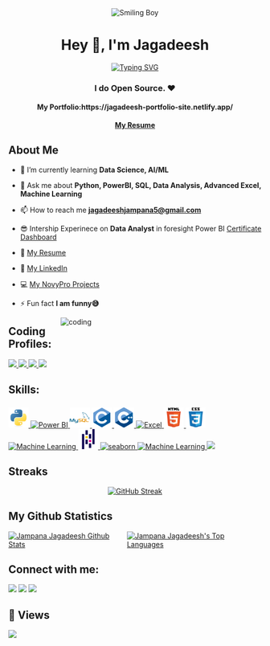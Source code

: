 <div align="center">
    <img src="https://github.com/Jacas6004/kmean-cluster/blob/main/3d-cartoon-boy-smiling-portrait-isolated-transparent-background-png-psd_888962-1548-removebg-preview.png" alt="Smiling Boy" style="width: 300px; height: 250 px;"> 
</div>
<h1 align="center">Hey 👋, I'm Jagadeesh</h1>
<div align="center" style="text-align: center;">
    <a href="https://git.io/typing-svg">
      <img src="https://readme-typing-svg.demolab.com?font=Open+Sans&weight=600&pause=1000&color=FFFFFF&width=700&lines=I'm+a+self-taught+passionate+Full-Stack+Web+Developer+from+India." alt="Typing SVG" />
    </a>
</div>
<h3 align="center">I do Open Source. ❤️</h3>
<h4 align="center">My Portfolio:https://jagadeesh-portfolio-site.netlify.app/ </h4>
<div align="center">
  <a align="center" href="https://drive.google.com/file/d/1vnuGDWzl2OJtOuxyEVhx95iEJ9okMTET/view">
    <strong>My Resume</strong>
  </a>
</div>

## About Me

- 🌱 I’m currently learning **Data Science, AI/ML**

- 💬 Ask me about **Python, PowerBI, SQL, Data Analysis, Advanced Excel, Machine Learning**

- 📫 How to reach me **jagadeeshjampana5@gmail.com**
- 😎 Intership Experinece on **Data Analyst** in foresight Power BI 
  [Certificate](https://training.foresightbi.com.ng/certificates/62asdecpfi) [Dashboard](https://app.powerbi.com/view?r=eyJrIjoiODMxYTA2MTItYmM3Yy00ZTQwLWFhYzItZmRhYzNkM2U0YzljIiwidCI6IjBlODY5M2EwLTljODctNGnU4YS04ZTZlLTQ2MjYxZGUxMjkyYSJ9)
- 📄 [My Resume][resume-link]

[resume-link]: https://drive.google.com/file/d/1vnuGDWzl2OJtOuxyEVhx95iEJ9okMTET/view


- 🔗 [My LinkedIn](https://www.linkedin.com/in/jampana-jagadeesh-9704002a2/)
  
- 💻 [My NovyPro Projects][novypro-link]

[novypro-link]: https://www.novypro.com/profile_projects/jampanajagadeesh 

- ⚡ Fun fact **I am funny😅**


<img align="right" alt="coding" width="400" src="https://user-images.githubusercontent.com/55389276/140866485-8fb1c876-9a8f-4d6a-98dc-08c4981eaf70.gif">

## **Coding Profiles**:

<p align="left"> 
    <a href="https://www.hackerrank.com/profile/jagadeeshjampan1" target="_blank"> <img src="https://img.icons8.com/external-tal-revivo-shadow-tal-revivo/48/undefined/external-hackerrank-is-a-technology-company-that-focuses-on-competitive-programming-logo-shadow-tal-revivo.png"/> </a>  
    <a href="https://www.codechef.com/users/jagadeesh_6004" target="_blank"> <img src="https://img.icons8.com/fluency/48/000000/codechef.png"/> </a>
    <a href="https://auth.geeksforgeeks.org/user/jagadeeshuz7i" target="_blank"> <img src="https://img.icons8.com/color/48/undefined/GeeksforGeeks.png"/> </a>
    <a href="https://leetcode.com/191fa06004/" target="_blank"> <img src="https://img.icons8.com/external-tal-revivo-color-tal-revivo/48/undefined/external-level-up-your-coding-skills-and-quickly-land-a-job-logo-color-tal-revivo.png"/> </a>     
</p>

## **Skills**:

<h3 align="left"></h3>
<p align="left"> 
    <a href="https://www.python.org" target="_blank" rel="noreferrer"> <img src="https://raw.githubusercontent.com/devicons/devicon/master/icons/python/python-original.svg" alt="python" width="40" height="40"/</a>
    <a href="https://www.tutorialspoint.com/power_bi/index.htm" target="_blank" rel="noreferrer"> <img src="https://upload.wikimedia.org/wikipedia/commons/thumb/c/cf/New_Power_BI_Logo.svg/630px-New_Power_BI_Logo.svg.png" alt="Power BI" width="40" height="40"/> </a>
    </a> <a href="https://www.mysql.com/" target="_blank" rel="noreferrer"> <img src="https://raw.githubusercontent.com/devicons/devicon/master/icons/mysql/mysql-original-wordmark.svg" alt="mysql" width="40" height="40"/> </a>
    <a href="https://www.cprogramming.com/" target="_blank" rel="noreferrer"> <img src="https://raw.githubusercontent.com/devicons/devicon/master/icons/c/c-original.svg" alt="c" width="40" height="40"/> </a> 
    <a href="https://www.w3schools.com/cpp/" target="_blank" rel="noreferrer"> <img src="https://raw.githubusercontent.com/devicons/devicon/master/icons/cplusplus/cplusplus-original.svg" alt="cplusplus" width="40" height="40"/> </a> 
    <a href="https://www.microsoft.com/en-us/microsoft-365/excel" target="_blank" rel="noreferrer"> <img src="https://w7.pngwing.com/pngs/670/803/png-transparent-excel-logo-logos-logos-and-brands-icon-thumbnail.png" alt="Excel" width="40" height="40"/> </a>
    <a href="https://www.w3.org/html/" target="_blank" rel="noreferrer"> <img src="https://raw.githubusercontent.com/devicons/devicon/master/icons/html5/html5-original-wordmark.svg" alt="html5" width="40" height="40"/> <a/>
    <a href="https://www.w3schools.com/css/" target="_blank" rel="noreferrer"> <img src="https://raw.githubusercontent.com/devicons/devicon/master/icons/css3/css3-original-wordmark.svg" alt="css3" width="40" height="40"/> </a> 
        <a href="https://www.w3schools.com/python/python_ml_getting_started.asp" target="_blank" rel="noreferrer"> <img src="https://encrypted-tbn0.gstatic.com/images?q=tbn:ANd9GcQF31S8eukxtjJ4NQxLqAsXXaF7ZbEPATL5CFJOl7lIaw&s" alt="Machine Learning" width="40" height="40"/> </a>
     <a href="https://pandas.pydata.org/" target="_blank" rel="noreferrer"> <img src="https://raw.githubusercontent.com/devicons/devicon/2ae2a900d2f041da66e950e4d48052658d850630/icons/pandas/pandas-original.svg" alt="pandas" width="40" height="40"/> <a/>
    <a href="https://seaborn.pydata.org/" target="_blank" rel="noreferrer"> <img src="https://seaborn.pydata.org/_images/logo-mark-lightbg.svg" alt="seaborn" width="40" height="40"/> </a>  
    <a href="https://www.w3schools.com/python/numpy/default.asp" target="_blank" rel="noreferrer"> <img src="https://user-images.githubusercontent.com/67586773/105040771-43887300-5a88-11eb-9f01-bee100b9ef22.png" alt="Machine Learning" width="40" height="40"/> </a>
    <a href="https://code.visualstudio.com/" target="_blank"> <img src="https://img.icons8.com/color/48/undefined/visual-studio-code-2019.png"/> </a>
     </p>


## Streaks
<div align="center">
  <a href="https://git.io/streak-stats">
    <img src="https://github-readme-streak-stats.herokuapp.com?user=Jampana-Jagadeesh&theme=ambient-gradient&hide_border=true&background=50%2CF7ACAC%2C92A8D1" alt="GitHub Streak" />
  </a>
</div>


## My Github Statistics

<div style="display: flex; justify-content: space-between;">
  <a href="https://github.com/Jampana-Jagadeesh/github-readme-stats">
    <img alt="Jampana Jagadeesh Github Stats" src="https://github-readme-stats.vercel.app/api?username=Jampana-Jagadeesh&show_icons=true&count_private=true&theme=react&hide_border=true&bg_color=0D1117" width="500" height="300" />
  </a>

  <a href="https://github.com/Jampana-Jagadeesh/github-readme-stats">
    <img alt="Jampana Jagadeesh's Top Languages" src="https://github-readme-stats.vercel.app/api/top-langs/?username=Jampana-Jagadeesh&langs_count=8&count_private=true&layout=compact&theme=react&hide_border=true&bg_color=0D1117" width="330" height="300" />
  </a>
</div>


## Connect with me:

<p align="left">
  <a href = "https://www.instagram.com/j._.jagadeesh/"><img src="https://img.icons8.com/fluency/48/instagram-new.png"/></a>
<a href = "https://www.linkedin.com/in/jampana-jagadeesh-9704002a2/"><img src="https://img.icons8.com/fluency/48/linkedin.png"/></a>
<a href = "https://twitter.com/Jagadeesh_6004?t=Ymo7QH-MHGWDiCgc3ie3eg&s=09"><img src="https://img.icons8.com/fluency/48/twitter.png"/></a>
</p>

## 👀 Views
<a href="https://github.com/Meghna-DAS/github-profile-views-counter">
    <img src="https://komarev.com/ghpvc/?username=Jampana-Jagadeesh">
</a>



    
